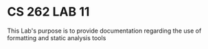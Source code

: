 # CS 262 LAB 11
This Lab's purpose is to provide documentation regarding the use of formatting and static analysis tools
 